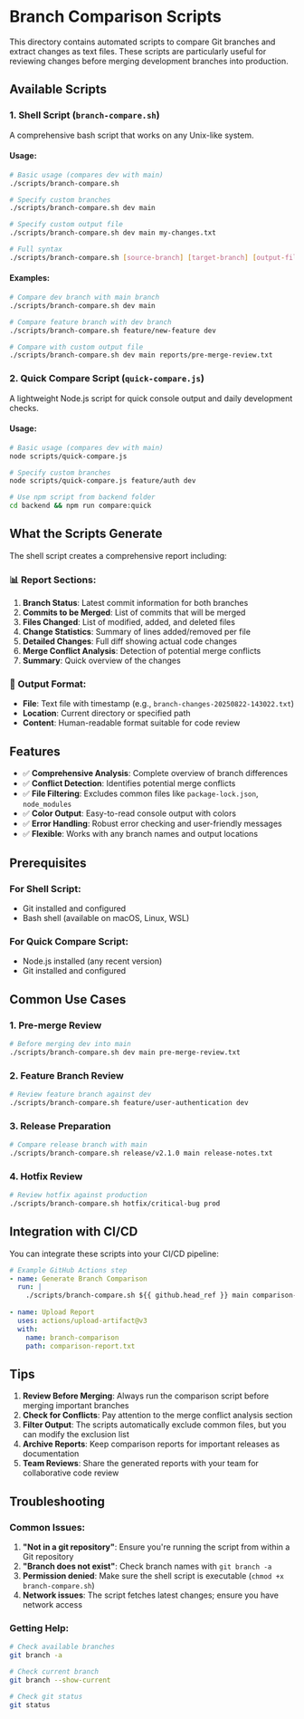 # Branch Comparison Scripts

This directory contains automated scripts to compare Git branches and extract changes as text files. These scripts are particularly useful for reviewing changes before merging development branches into production.

## Available Scripts

### 1. Shell Script (`branch-compare.sh`)
A comprehensive bash script that works on any Unix-like system.

#### Usage:
```bash
# Basic usage (compares dev with main)
./scripts/branch-compare.sh

# Specify custom branches
./scripts/branch-compare.sh dev main

# Specify custom output file
./scripts/branch-compare.sh dev main my-changes.txt

# Full syntax
./scripts/branch-compare.sh [source-branch] [target-branch] [output-file]
```

#### Examples:
```bash
# Compare dev branch with main branch
./scripts/branch-compare.sh dev main

# Compare feature branch with dev branch
./scripts/branch-compare.sh feature/new-feature dev

# Compare with custom output file
./scripts/branch-compare.sh dev main reports/pre-merge-review.txt
```

### 2. Quick Compare Script (`quick-compare.js`)
A lightweight Node.js script for quick console output and daily development checks.

#### Usage:
```bash
# Basic usage (compares dev with main)
node scripts/quick-compare.js

# Specify custom branches
node scripts/quick-compare.js feature/auth dev

# Use npm script from backend folder
cd backend && npm run compare:quick
```

## What the Scripts Generate

The shell script creates a comprehensive report including:

### 📊 Report Sections:

1. **Branch Status**: Latest commit information for both branches
2. **Commits to be Merged**: List of commits that will be merged
3. **Files Changed**: List of modified, added, and deleted files
4. **Change Statistics**: Summary of lines added/removed per file
5. **Detailed Changes**: Full diff showing actual code changes
6. **Merge Conflict Analysis**: Detection of potential merge conflicts
7. **Summary**: Quick overview of the changes

### 📁 Output Format:
- **File**: Text file with timestamp (e.g., `branch-changes-20250822-143022.txt`)
- **Location**: Current directory or specified path
- **Content**: Human-readable format suitable for code review

## Features

- ✅ **Comprehensive Analysis**: Complete overview of branch differences
- ✅ **Conflict Detection**: Identifies potential merge conflicts
- ✅ **File Filtering**: Excludes common files like `package-lock.json`, `node_modules`
- ✅ **Color Output**: Easy-to-read console output with colors
- ✅ **Error Handling**: Robust error checking and user-friendly messages
- ✅ **Flexible**: Works with any branch names and output locations

## Prerequisites

### For Shell Script:
- Git installed and configured
- Bash shell (available on macOS, Linux, WSL)

### For Quick Compare Script:
- Node.js installed (any recent version)
- Git installed and configured

## Common Use Cases

### 1. Pre-merge Review
```bash
# Before merging dev into main
./scripts/branch-compare.sh dev main pre-merge-review.txt
```

### 2. Feature Branch Review
```bash
# Review feature branch against dev
./scripts/branch-compare.sh feature/user-authentication dev
```

### 3. Release Preparation
```bash
# Compare release branch with main
./scripts/branch-compare.sh release/v2.1.0 main release-notes.txt
```

### 4. Hotfix Review
```bash
# Review hotfix against production
./scripts/branch-compare.sh hotfix/critical-bug prod
```

## Integration with CI/CD

You can integrate these scripts into your CI/CD pipeline:

```yaml
# Example GitHub Actions step
- name: Generate Branch Comparison
  run: |
    ./scripts/branch-compare.sh ${{ github.head_ref }} main comparison-report.txt
    
- name: Upload Report
  uses: actions/upload-artifact@v3
  with:
    name: branch-comparison
    path: comparison-report.txt
```

## Tips

1. **Review Before Merging**: Always run the comparison script before merging important branches
2. **Check for Conflicts**: Pay attention to the merge conflict analysis section
3. **Filter Output**: The scripts automatically exclude common files, but you can modify the exclusion list
4. **Archive Reports**: Keep comparison reports for important releases as documentation
5. **Team Reviews**: Share the generated reports with your team for collaborative code review

## Troubleshooting

### Common Issues:

1. **"Not in a git repository"**: Ensure you're running the script from within a Git repository
2. **"Branch does not exist"**: Check branch names with `git branch -a`
3. **Permission denied**: Make sure the shell script is executable (`chmod +x branch-compare.sh`)
4. **Network issues**: The script fetches latest changes; ensure you have network access

### Getting Help:

```bash
# Check available branches
git branch -a

# Check current branch
git branch --show-current

# Check git status
git status
```
